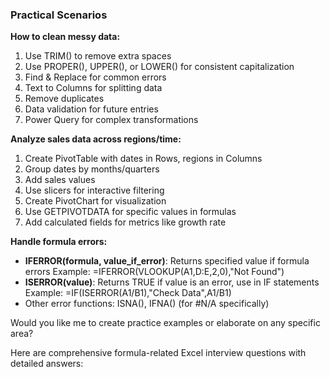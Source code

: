 ### Practical Scenarios

**How to clean messy data:**

1. Use TRIM() to remove extra spaces
2. Use PROPER(), UPPER(), or LOWER() for consistent capitalization
3. Find & Replace for common errors
4. Text to Columns for splitting data
5. Remove duplicates
6. Data validation for future entries
7. Power Query for complex transformations

**Analyze sales data across regions/time:**

1. Create PivotTable with dates in Rows, regions in Columns
2. Group dates by months/quarters
3. Add sales values
4. Use slicers for interactive filtering
5. Create PivotChart for visualization
6. Use GETPIVOTDATA for specific values in formulas
7. Add calculated fields for metrics like growth rate

**Handle formula errors:**

- **IFERROR(formula, value_if_error)**: Returns specified value if formula errors
Example: =IFERROR(VLOOKUP(A1,D:E,2,0),"Not Found")
- **ISERROR(value)**: Returns TRUE if value is an error, use in IF statements
Example: =IF(ISERROR(A1/B1),"Check Data",A1/B1)
- Other error functions: ISNA(), IFNA() (for #N/A specifically)

Would you like me to create practice examples or elaborate on any specific area?

Here are comprehensive formula-related Excel interview questions with detailed answers:
